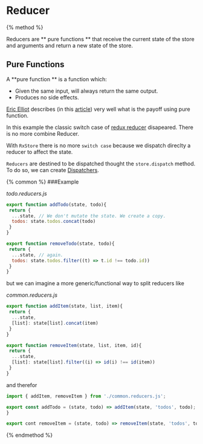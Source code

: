 # Reducer

{% method %}

Reducers are ** pure functions ** that receive the current state of the store and arguments and return a new state of the store. 

## Pure Functions
A **pure function ** is a function which:
 * Given the same input, will always return the same output.
 * Produces no side effects.

[Eric Elliot](https://twitter.com/_ericelliott) describes (in this [article](https://medium.com/javascript-scene/master-the-javascript-interview-what-is-a-pure-function-d1c076bec976)) very well what is the payoff using pure function.
 
In this example the classic switch case of [redux reducer](https://redux.js.org/basics/reducers#handling-more-actions) disapeared.
There is no more combine Reducer.
 
With `RxStore` there is no more `switch case` because we dispatch direclty a reducer to affect the state.
 
`Reducers` are destined to be dispatched thought the `store.dispatch` method. To do so, we can create [Dispatchers](concepts/actiondispatcher.md).

{% common %}
###Example

_todo.reducers.js_

```js
export function addTodo(state, todo){
 return {
  ...state, // We don't mutate the state. We create a copy.
  todos: state.todos.concat(todo)
 }
}

export function removeTodo(state, todo){
 return {
  ...state, // again. 
  todos: state.todos.filter((t) => t.id !== todo.id))
 }
}
```

but we can imagine a more generic/functional way to split reducers like

_common.reducers.js_
```js
export function addItem(state, list, item){
 return {
  ...state,
  [list]: state[list].concat(item)
 }
}

export function removeItem(state, list, item, id){
 return {
  ...state,
  [list]: state[list].filter((i) => id(i) !== id(item))
 }
}

```

 and therefor
 
 ```js
 import { addItem, removeItem } from './common.reducers.js';

export const addTodo = (state, todo) => addItem(state, 'todos', todo);
}

export cont removeItem = (state, todo) => removeItem(state, 'todos', todo, (todo) => todo.id);
```

{% endmethod %}

